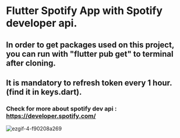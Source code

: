 # Flutter Spotify App with Spotify developer api.
## In order to get packages used on this project, you can run with "flutter pub get" to terminal after cloning.
## It is mandatory to refresh token every 1 hour.(find it in keys.dart).

### Check for more about spotify dev api : https://developer.spotify.com/
![ezgif-4-f90208a269](https://user-images.githubusercontent.com/96109097/204136555-c4e07091-e6ac-499a-abaf-dafcc696a177.gif)
